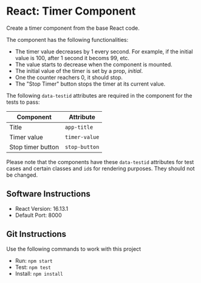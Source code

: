 # React: Timer Component

Create a timer component from the base React code.

The component has the following functionalities:

- The timer value decreases by 1 every second. For example, if the initial value is 100, after 1 second it becoms 99, etc.
- The value starts to decrease when the component is mounted.
- The initial value of the timer is set by a prop, *initial*.
- One the counter reachers 0, it should stop.
- The "Stop Timer" button stops the timer at its current value.

The following `data-testid` attributes are required in the component for the tests to pass:

| Component         | Attribute     |
|-------------------|---------------|
| Title             | `app-title`   |
| Timer value       | `timer-value` |
| Stop timer button | `stop-button` |

Please note that the components have these `data-testid` attributes for test cases and certain classes and `id`s for rendering purposes. They should not be changed.

## Software Instructions

- React Version: 16.13.1
- Default Port: 8000

## Git Instructions

Use the following commands to work with this project

- Run: `npm start`
- Test: `npm test`
- Install: `npm install`